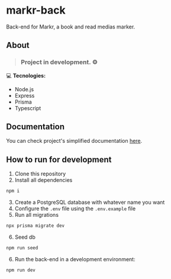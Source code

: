 # markr-back

Back-end for Markr, a book and read medias marker.

## About

> <h3> Project in development. ⚙️  </h3>

💻 **Tecnologies:**   

<ul><li>Node.js</li>
  <li>Express</li>
  <li>Prisma</li>
  <li>Typescript</li>
</ul>

## Documentation

You can check project's simplified documentation [here](https://valley-beast-e3f.notion.site/Markr-5e1e980280e94501bd17271135800645).

## How to run for development

1. Clone this repository
2. Install all dependencies

```bash
npm i
```

3. Create a PostgreSQL database with whatever name you want
4. Configure the `.env` file using the `.env.example` file
5. Run all migrations

```bash
npx prisma migrate dev
```
6. Seed db

```bash
npm run seed
```

6. Run the back-end in a development environment:

```bash
npm run dev
```
